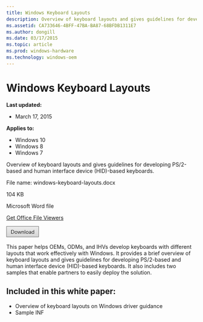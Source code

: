 ```yaml
---
title: Windows Keyboard Layouts
description: Overview of keyboard layouts and gives guidelines for developing PS/2-based and human interface device (HID)-based keyboards.
ms.assetid: CA733646-4BFF-47BA-BA87-68BFDB1311E7
ms.author: dongill
ms.date: 03/17/2015
ms.topic: article
ms.prod: windows-hardware
ms.technology: windows-oem
---
```


# Windows Keyboard Layouts


**Last updated:**

-   March 17, 2015

**Applies to:**

-   Windows 10
-   Windows 8
-   Windows 7

Overview of keyboard layouts and gives guidelines for developing PS/2-based and human interface device (HID)-based keyboards.

File name: windows-keyboard-layouts.docx

104 KB

Microsoft Word file

[Get Office File Viewers](http://office.microsoft.com/downloads/office-online-file-converters-and-viewers-HA001044981.aspx)

[![click here to download](images/download.png)](http://download.microsoft.com/download/3/D/1/3D12C5B9-5635-45FB-94E3-0F95C84999B1/windows-keyboard-layouts.docx)

This paper helps OEMs, ODMs, and IHVs develop keyboards with different layouts that work effectively with Windows. It provides a brief overview of keyboard layouts and gives guidelines for developing PS/2-based and human interface device (HID)-based keyboards. It also includes two samples that enable partners to easily deploy the solution.

## <span id="Included_in_this_white_paper_"></span><span id="included_in_this_white_paper_"></span><span id="INCLUDED_IN_THIS_WHITE_PAPER_"></span>Included in this white paper:


-   Overview of keyboard layouts on Windows driver guidance
-   Sample INF





